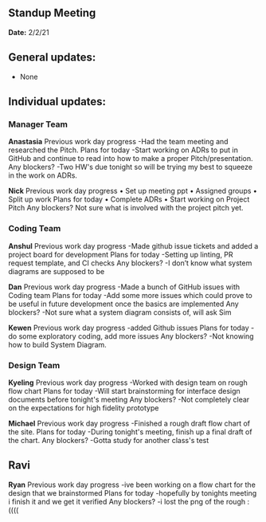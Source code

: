 ## Standup Meeting
**Date:** 2/2/21

## General updates:
- None
 

## Individual updates:

### Manager Team
**Anastasia**
Previous work day progress
-Had the team meeting and researched the Pitch.
Plans for today
-Start working on ADRs to put in GitHub and continue to read into how to make a proper Pitch/presentation.
Any blockers?
-Two HW's due tonight so will be trying my best to squeeze in the work on ADRs.

**Nick**
Previous work day progress
• Set up meeting ppt
• Assigned groups
• Split up work
Plans for today
• Complete ADRs
• Start working on Project Pitch
Any blockers?
Not sure what is involved with the project pitch yet.

### Coding Team

**Anshul**
Previous work day progress
-Made github issue tickets and added a project board for development
Plans for today
-Setting up linting, PR request template, and CI checks
Any blockers?
-I don’t know what system diagrams are supposed to be

**Dan**
Previous work day progress
-Made a bunch of GitHub issues with Coding team
Plans for today
-Add some more issues which could prove to be useful in future development once the basics are implemented
Any blockers?
-Not sure what a system diagram consists of, will ask Sim

**Kewen**
Previous work day progress
-added Github issues
Plans for today
-do some exploratory coding, add more issues
Any blockers?
-Not knowing how to build System Diagram.


### Design Team
**Kyeling**
Previous work day progress
-Worked with design team on rough flow chart
Plans for today
-Will start brainstorming for interface design documents before tonight's meeting
Any blockers?
-Not completely clear on the expectations for high fidelity prototype

**Michael**
Previous work day progress
-Finished a rough draft flow chart of the site.
Plans for today
-During tonight's meeting, finish up a final draft of the chart.
Any blockers?
-Gotta study for another class's test

**Ravi**
- 

**Ryan**
Previous work day progress
-ive been working on a flow chart for the design that we brainstormed
Plans for today
-hopefully by tonights meeting i finish it and we get it verified
Any blockers?
-i lost the png of the rough :((((
